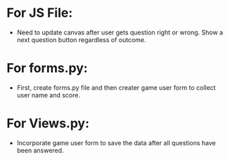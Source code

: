 # For JS File: 
- Need to update canvas after user gets question right or wrong. Show a next question button regardless of outcome. 

# For forms.py: 
- First, create forms.py file and then creater game user form to collect user name and score. 

# For Views.py: 
- Incorporate game user form to save the data after all questions have been answered.   
